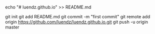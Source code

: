 echo "# luendz.github.io" >> README.md

git init
git add README.md
git commit -m "first commit"
git remote add origin https://github.com/luendz/luendz.github.io.git
git push -u origin master
